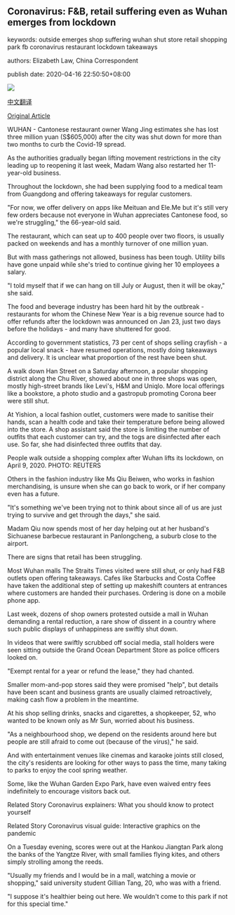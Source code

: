 ## Coronavirus: F&B, retail suffering even as Wuhan emerges from lockdown

keywords: outside emerges shop suffering wuhan shut store retail shopping park fb coronavirus restaurant lockdown takeaways

authors: Elizabeth Law, China Correspondent

publish date: 2020-04-16 22:50:50+08:00

![](https://www.straitstimes.com/sites/default/files/styles/x_large/public/articles/2020/04/16/rk_restaurant-wuhan_160420.jpg?itok=ZXrVNmsB)

[中文翻译](Coronavirus%3A%20F%26B%2C%20retail%20suffering%20even%20as%20Wuhan%20emerges%20from%20lockdown_zh.md)

[Original Article](https://www.straitstimes.com/asia/east-asia/coronavirus-fb-retail-suffering-even-as-wuhan-emerges-from-lockdown)

WUHAN - Cantonese restaurant owner Wang Jing estimates she has lost three million yuan (S$605,000) after the city was shut down for more than two months to curb the Covid-19 spread.

As the authorities gradually began lifting movement restrictions in the city leading up to reopening it last week, Madam Wang also restarted her 11-year-old business.

Throughout the lockdown, she had been supplying food to a medical team from Guangdong and offering takeaways for regular customers.

"For now, we offer delivery on apps like Meituan and Ele.Me but it's still very few orders because not everyone in Wuhan appreciates Cantonese food, so we're struggling," the 66-year-old said.

The restaurant, which can seat up to 400 people over two floors, is usually packed on weekends and has a monthly turnover of one million yuan.

But with mass gatherings not allowed, business has been tough. Utility bills have gone unpaid while she's tried to continue giving her 10 employees a salary.

"I told myself that if we can hang on till July or August, then it will be okay," she said.

The food and beverage industry has been hard hit by the outbreak - restaurants for whom the Chinese New Year is a big revenue source had to offer refunds after the lockdown was announced on Jan 23, just two days before the holidays - and many have shuttered for good.

According to government statistics, 73 per cent of shops selling crayfish - a popular local snack - have resumed operations, mostly doing takeaways and delivery. It is unclear what proportion of the rest have been shut.

A walk down Han Street on a Saturday afternoon, a popular shopping district along the Chu River, showed about one in three shops was open, mostly high-street brands like Levi's, H&M and Uniqlo. More local offerings like a bookstore, a photo studio and a gastropub promoting Corona beer were still shut.

At Yishion, a local fashion outlet, customers were made to sanitise their hands, scan a health code and take their temperature before being allowed into the store. A shop assistant said the store is limiting the number of outfits that each customer can try, and the togs are disinfected after each use. So far, she had disinfected three outfits that day.



People walk outside a shopping complex after Wuhan lifts its lockdown, on April 9, 2020. PHOTO: REUTERS



Others in the fashion industry like Ms Qiu Beiwen, who works in fashion merchandising, is unsure when she can go back to work, or if her company even has a future.

"It's something we've been trying not to think about since all of us are just trying to survive and get through the days," she said.

Madam Qiu now spends most of her day helping out at her husband's Sichuanese barbecue restaurant in Panlongcheng, a suburb close to the airport.

There are signs that retail has been struggling.

Most Wuhan malls The Straits Times visited were still shut, or only had F&B outlets open offering takeaways. Cafes like Starbucks and Costa Coffee have taken the additional step of setting up makeshift counters at entrances where customers are handed their purchases. Ordering is done on a mobile phone app.

Last week, dozens of shop owners protested outside a mall in Wuhan demanding a rental reduction, a rare show of dissent in a country where such public displays of unhappiness are swiftly shut down.

In videos that were swiftly scrubbed off social media, stall holders were seen sitting outside the Grand Ocean Department Store as police officers looked on.

"Exempt rental for a year or refund the lease," they had chanted.

Smaller mom-and-pop stores said they were promised "help", but details have been scant and business grants are usually claimed retroactively, making cash flow a problem in the meantime.

At his shop selling drinks, snacks and cigarettes, a shopkeeper, 52, who wanted to be known only as Mr Sun, worried about his business.

"As a neighbourhood shop, we depend on the residents around here but people are still afraid to come out (because of the virus)," he said.

And with entertainment venues like cinemas and karaoke joints still closed, the city's residents are looking for other ways to pass the time, many taking to parks to enjoy the cool spring weather.

Some, like the Wuhan Garden Expo Park, have even waived entry fees indefinitely to encourage visitors back out.

Related Story Coronavirus explainers: What you should know to protect yourself

Related Story Coronavirus visual guide: Interactive graphics on the pandemic

On a Tuesday evening, scores were out at the Hankou Jiangtan Park along the banks of the Yangtze River, with small families flying kites, and others simply strolling among the reeds.

"Usually my friends and I would be in a mall, watching a movie or shopping," said university student Gillian Tang, 20, who was with a friend.

"I suppose it's healthier being out here. We wouldn't come to this park if not for this special time."